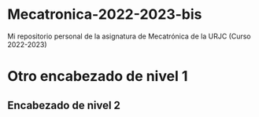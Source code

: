 # Mecatronica-2022-2023-bis
Mi repositorio personal de la asignatura de Mecatrónica de la URJC (Curso 2022-2023)

# Otro encabezado de nivel 1

## Encabezado de nivel 2


